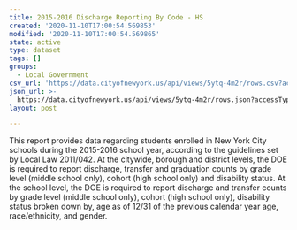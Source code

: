 ```yaml
---
title: 2015-2016 Discharge Reporting By Code - HS
created: '2020-11-10T17:00:54.569853'
modified: '2020-11-10T17:00:54.569865'
state: active
type: dataset
tags: []
groups:
  - Local Government
csv_url: 'https://data.cityofnewyork.us/api/views/5ytq-4m2r/rows.csv?accessType=DOWNLOAD'
json_url: >-
  https://data.cityofnewyork.us/api/views/5ytq-4m2r/rows.json?accessType=DOWNLOAD
layout: post

---
```

This report provides data regarding students enrolled in New York City schools during the 2015-2016 school year, according to the guidelines set by Local Law 2011/042.
At the citywide, borough and district levels, the DOE is required to report discharge, transfer and graduation counts by grade level (middle school only), cohort (high school only) and disability status. At the school level, the DOE is required to report discharge and transfer counts by grade level (middle school only), cohort (high school only), disability status broken down by, age as of 12/31 of the previous calendar year age, race/ethnicity, and gender.
